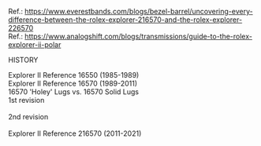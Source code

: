 Ref.: https://www.everestbands.com/blogs/bezel-barrel/uncovering-every-difference-between-the-rolex-explorer-216570-and-the-rolex-explorer-226570 <br>
Ref.: https://www.analogshift.com/blogs/transmissions/guide-to-the-rolex-explorer-ii-polar <br>

HISTORY

Explorer II Reference 16550 (1985-1989) 
<br>
Explorer II Reference 16570 (1989-2011) <br>
16570 'Holey' Lugs  vs. 16570 Solid Lugs <br>
1st revision<br>
<br>
2nd revision<br>
<br>
Explorer II Reference 216570 (2011-2021) 
